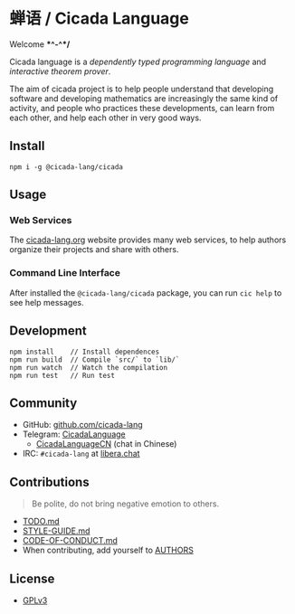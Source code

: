 # 蝉语 / Cicada Language

Welcome **\*^-^\*/**

Cicada language is a *dependently typed programming language* and *interactive theorem prover*.

The aim of cicada project is to help people understand that
developing software and developing mathematics
are increasingly the same kind of activity,
and people who practices these developments,
can learn from each other, and help each other in very good ways.

## Install

```
npm i -g @cicada-lang/cicada
```

## Usage

### Web Services

The [cicada-lang.org](https://cicada-lang.org) website provides many web services,
to help authors organize their projects and share with others.

### Command Line Interface

After installed the `@cicada-lang/cicada` package, you can run `cic help` to see help messages.

## Development

```
npm install    // Install dependences
npm run build  // Compile `src/` to `lib/`
npm run watch  // Watch the compilation
npm run test   // Run test
```

## Community

- GitHub: [github.com/cicada-lang](https://github.com/cicada-lang)
- Telegram: [CicadaLanguage](https://t.me/CicadaLanguage)
  - [CicadaLanguageCN](https://t.me/CicadaLanguageCN) (chat in Chinese)
- IRC: `#cicada-lang` at [libera.chat](https://libera.chat)

## Contributions

> Be polite, do not bring negative emotion to others.

- [TODO.md](TODO.md)
- [STYLE-GUIDE.md](STYLE-GUIDE.md)
- [CODE-OF-CONDUCT.md](CODE-OF-CONDUCT.md)
- When contributing, add yourself to [AUTHORS](AUTHORS)

## License

- [GPLv3](LICENSE)

